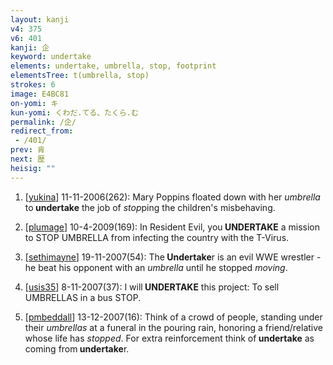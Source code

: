 ```yaml
---
layout: kanji
v4: 375
v6: 401
kanji: 企
keyword: undertake
elements: undertake, umbrella, stop, footprint
elementsTree: t(umbrella, stop)
strokes: 6
image: E4BC81
on-yomi: キ
kun-yomi: くわだ.てる、たくら.む
permalink: /企/
redirect_from:
 - /401/
prev: 肯
next: 歴
heisig: ""
---
```


1) [<a href="http://kanji.koohii.com/profile/yukina">yukina</a>] 11-11-2006(262): Mary Poppins floated down with her <em>umbrella</em> to<strong> undertake</strong> the job of <em>stop</em>ping the children&#039;s misbehaving.

2) [<a href="http://kanji.koohii.com/profile/plumage">plumage</a>] 10-4-2009(169): In Resident Evil, you<strong> UNDERTAKE</strong> a mission to STOP UMBRELLA from infecting the country with the T-Virus.

3) [<a href="http://kanji.koohii.com/profile/sethimayne">sethimayne</a>] 19-11-2007(54): The<strong> Undertake</strong>r is an evil WWE wrestler - he beat his opponent with an <em>umbrella</em> until he stopped <em>moving</em>.

4) [<a href="http://kanji.koohii.com/profile/usis35">usis35</a>] 8-11-2007(37): I will<strong> UNDERTAKE</strong> this project: To sell UMBRELLAS in a bus STOP.

5) [<a href="http://kanji.koohii.com/profile/pmbeddall">pmbeddall</a>] 13-12-2007(16): Think of a crowd of people, standing under their <em>umbrellas</em> at a funeral in the pouring rain, honoring a friend/relative whose life has <em>stopped</em>. For extra reinforcement think of<strong> undertake</strong> as coming from<strong> undertake</strong>r.

